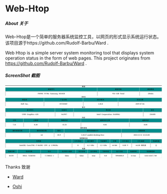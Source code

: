 # Web-Htop
##### About 关于

Web-Htop是一个简单的服务器系统监控工具，以网页的形式显示系统运行状态。该项目源于https://github.com/Rudolf-Barbu/Ward .

Web Htop is a simple server system monitoring tool that displays system operation status in the form of web pages. This project originates from https://github.com/Rudolf-Barbu/Ward .

##### ScreenShot 截图

![](screen/webhtop.jpg)

Thanks 致谢

- [Ward](https://github.com/Rudolf-Barbu/Ward)

- [Oshi](https://github.com/oshi/oshi)

